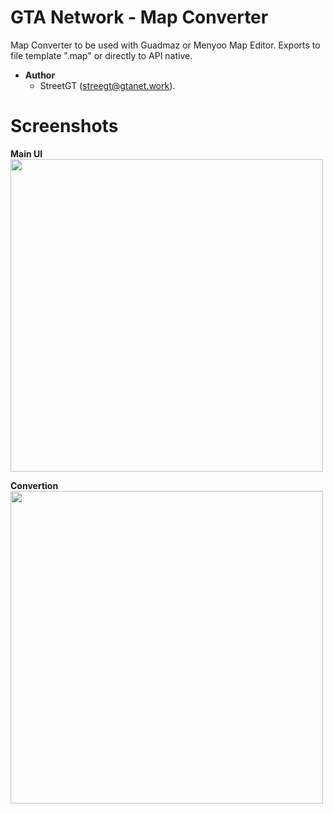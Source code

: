 # GTA Network - Map Converter

Map Converter to be used with Guadmaz or Menyoo Map Editor.
Exports to file template ".map" or directly to API native.

 - **Author**
	 - StreetGT (<streegt@gtanet.work>).
	  
# Screenshots

**Main UI**  
<img src="https://github.com/tiagocardosoweb/gtanetwork-mapconverter/blob/master/res/screenshots/ui.png" width="500"/>

**Convertion**  
<img src="https://github.com/tiagocardosoweb/gtanetwork-mapconverter/blob/master/res/screenshots/convertion.png" width="500">